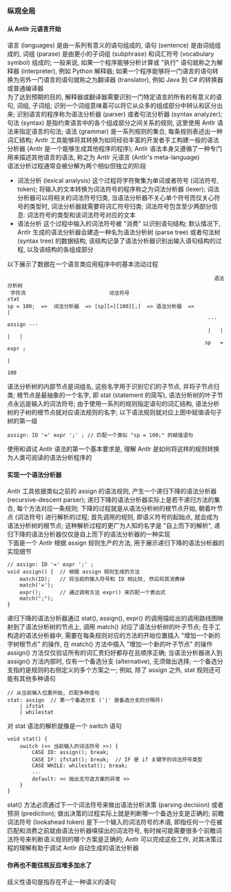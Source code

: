 ### 纵观全局

#### 从 Antlr 元语言开始
语言 (languages) 是由一系列有意义的语句组成的, 语句 (sentence) 是由词组组成的, 词组 (parase) 是由更小的子词组 (subphrase) 和词汇符号 (vocabulary symbol) 组成的; 一般来说, 如果一个程序能够分析计算或 "执行" 语句就称之为解释器 (interpreter), 例如 Python 解释器; 如果一个程序能够将一门语言的语句转换为另外一门语言的语句就称之为翻译器 (translator), 例如 Java 到 C# 的转换器或普通编译器  
为了达到预期的目的, 解释器或翻译器需要识别一门特定语言的所有的有意义的语句, 词组, 子词组; 识别一个词组意味着可以将它从众多的组成部分中辨认和区分出来; 识别语言的程序称为语法分析器 (parser) 或者句法分析器 (syntax analyzer); 句法 (syntax) 是指约束语言中的各个组成部分之间关系的规则, 这里使用 Antlr 语法来指定语言的句法; 语法 (grammar) 是一系列规则的集合, 每条规则表述出一种词汇结构; Antlr 工具能够将其转换为如同经验丰富的开发者手工构建一般的语法分析器 (Antlr 是一个能够生成其他程序的程序); Antlr 语法本身又遵循了一种专门用来描述其他语言的语法, 称之为 Antlr 元语言 (Antlr's meta-language)  
语法分析过程通常会被分解为两个相似但独立的阶段
- 词法分析 (lexical analysis)
这个过程将字符聚集为单词或者符号 (词法符号, token); 将输入的文本转换为词法符号的程序称之为词法分析器 (lexer); 词法分析器可以将相关的词法符号归类, 当语法分析器不关心单个符号而仅关心符号的类型时, 词法分析器就需要将词汇符号归类; 词法符号包含至少两部分信息: 词法符号的类型和该词法符号对应的文本
- 语法分析
这个过程中输入的词法符号被 "消费" 以识别语句结构; 默认情况下,  Antlr 生成的语法分析器会建造一种名为语法分析树 (parse tree) 或者句法树 (syntax tree) 的数据结构, 该结构记录了语法分析器识别出输入语句结构的过程, 以及该结构的各组成部分

以下展示了数据在一个语言类应用程序中的基本流动过程
```
                                                                   语法分析树
 字符流                           词法符号                             stat
sp = 100;  =>  词法分析器  => [sp][=][100][;]  => 语法分析器  =>         |
                                                                 --- assign ---    
                                                                 |   |    |   |
                                                                sp   =   expr ;
                                                                           |
                                                                          100
```
语法分析树的内部节点是词组名, 这些名字用于识别它们的子节点, 并将子节点归类; 根节点是最抽象的一个名字, 即 stat (statement 的简写), 语法分析树的叶子节点永远是输入的词法符号; 由于使用一系列的规则指定语句的词汇结构, 语法分析树的子树的根节点就对应语法规则的名字; 以下语法规则就对应上图中赋值语句子树的第一级
```
assign: ID '=' expr ';' ; // 匹配一个类似 "sp = 100;" 的赋值语句
```
使用和调试 Antlr 语法的第一个基本要求是, 理解 Antlr 是如何将这样的规则转换为人类可阅读的语法分析程序的

#### 实现一个语法分析器
Antlr 工具依据类似之前的 assign 的语法规则, 产生一个递归下降的语法分析器 (recursive-descent parser); 递归下降的语法分析器实际上是若干递归方法的集合, 每个方法对应一条规则; 下降的过程就是从语法分析树的根节点开始, 朝着叶节点 (词法符号) 进行解析的过程; 首先调用的规则, 即语义符号的起始点, 就会成为语法分析树的根节点; 这种解析过程的更广为人知的名字是 "自上而下的解析", 递归下降的语法分析器仅仅是自上而下的语法分析器的一种实现  
下面是一个 Antlr 根据 assign 规则生产的方法, 用于展示递归下降的语法分析器的实现细节
```
// assign: ID '=' expr ';' ;
void assign() {  // 根据 assign 规则生成的方法
    match(ID);   // 将当前的输入符号和 ID 相比较, 然后将其消费掉
    match('=');  
    expr();      // 通过调用方法 expr() 来匹配一个表达式
    match(";");
}
```
递归下降的语法分析器通过 stat(), assign(), expr() 的调用描绘出的调用路线图映射到了语法分析树的节点上, 调用 match() 对应了语法分析树的叶子节点; 在手工构造的语法分析器中, 需要在每条规则对应的方法的开始位置插入 "增加一个新的字树根节点" 的操作, 在 match() 方法中插入 "增加一个新的叶子节点" 的操作  
assign() 方法仅仅验证所有的词汇贵妇好都存在且顺序正确; 当语法分析器进入到 assign() 方法内部时, 仅有一个备选分支 (alternative), 无须做出选择; 一个备选分支指的是规则的右侧定义的多个方案之一; 例如, 除了 assign 之外, stat 规则还可能有其他多种语句
```
// 从当前输入位置开始, 匹配多种语句
stat: assign  // 第一个备选分支 ('|' 是备选分支的分隔符)
    | ifstat
    | whilestat
```
对 stat 语法的解析就像是一个 switch 语句
```
void stat() {
    switch (<< 当前输入的词法符号 >>) {
        CASE ID: assign(); break;
        CASE IF: ifstat(); break;  // IF 是 if 关键字的词法符号类型
        CASE WHILE: whilestat(); break;
        ...
        default: << 抛出无可选方案的异常 >>
    }
}
```
stat() 方法必须通过下一个词法符号来做出语法分析决策 (parsing decision) 或者预测 (prediction); 做出决策的过程实际上就是判断哪一个备选分支是正确的; 前瞻词法符号 (lookahead token) 是下一个输入的词法符号的术语, 即指任何一个在被匹配和消费之前就由语法分析器嗅探出的词法符号, 有时候可能需要很多个前瞻词法符号来判断语义规则的哪个方案是正确的; Antlr 可以完成这些工作, 对其决策过程的理解有助于调试 Antlr 自动生成的语法分析器

#### 你再也不能往核反应堆多加水了
歧义性语句是指存在不止一种语义的语句
